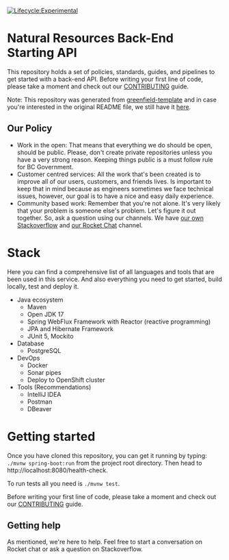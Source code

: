 [![Lifecycle:Experimental](https://img.shields.io/badge/Lifecycle-Experimental-339999)](https://github.com/bcgov/nr-backend-starting-api)

# Natural Resources Back-End Starting API

This repository holds a set of policies, standards, guides, and pipelines to
get started with a back-end API. Before writing your first line of code, please
take a moment and check out our [CONTRIBUTING](CONTRIBUTING.md) guide.

Note: This repository was generated from [greenfield-template](https://github.com/bcgov/greenfield-template)
and in case you're interested in the original README file, we still have it [here](README_template.md).

## Our Policy

- Work in the open: That means that everything we do should be open, should be
public. Please, don't create private repositories unless you have a very strong
reason. Keeping things public is a must follow rule for BC Government.
- Customer centred services: All the work that's been created is to improve all
of our users, customers, and friends lives. Is important to keep that in mind
because as engineers sometimes we face technical issues, however, our goal is
to have a nice and easy daily experience.
- Community based work: Remember that you're not alone. It's very likely that
your problem is someone else's problem. Let's figure it out together. So, ask
a question using our channels. We have [our own Stackoverflow](https://stackoverflow.developer.gov.bc.ca/)
and [our Rocket Chat](https://chat.developer.gov.bc.ca/) channel.

# Stack

Here you can find a comprehensive list of all languages and tools that are been used
in this service. And also everything you need to get started, build locally, test
and deploy it. 

- Java ecosystem
  - Maven
  - Open JDK 17
  - Spring WebFlux Framework with Reactor (reactive programming)
  - JPA and Hibernate Framework
  - JUnit 5, Mockito
- Database
  - PostgreSQL
- DevOps
  - Docker
  - Sonar pipes
  - Deploy to OpenShift cluster
- Tools (Recommendations)
  - IntelliJ IDEA
  - Postman
  - DBeaver

# Getting started

Once you have cloned this repository, you can get it running by typing: `./mvnw spring-boot:run`
from the project root directory. Then head to http://localhost:8080/health-check.

To run tests all you need is `./mvnw test`.

Before writing your first line of code, please take a moment and check out
our [CONTRIBUTING](CONTRIBUTING.md) guide.

## Getting help

As mentioned, we're here to help. Feel free to start a conversation
on Rocket chat or ask a question on Stackoverflow.

